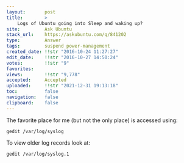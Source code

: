 ```yaml
---
layout:       post
title:        >
    Logs of Ubuntu going into Sleep and waking up?
site:         Ask Ubuntu
stack_url:    https://askubuntu.com/q/841202
type:         Answer
tags:         suspend power-management
created_date: !!str "2016-10-24 11:27:27"
edit_date:    !!str "2016-10-27 14:50:24"
votes:        !!str "9"
favorites:    
views:        !!str "9,778"
accepted:     Accepted
uploaded:     !!str "2021-12-31 19:13:18"
toc:          false
navigation:   false
clipboard:    false
---
```


The favorite place for me (but not the only place) is accessed using:

``` 
gedit /var/log/syslog

```

To view older log records look at:

``` 
gedit /var/log/syslog.1

```
